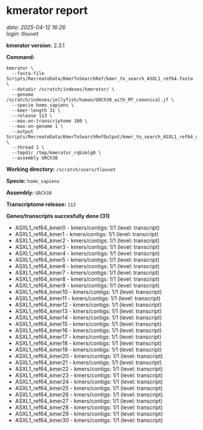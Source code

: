 # kmerator report
*date: 2025-04-12 16:26*  
*login: tlouvet*

**kmerator version:** 2.3.1

**Command:**

```
kmerator \
  --fasta-file Scripts/RecreateData/KmerToSearchRef/kmer_to_search_ASXL1_ref64.fasta \
  --datadir /scratch/indexes/kmerator/ \
  --genome /scratch/indexes/jellyfish/human/GRCh38_with_MT_canonical.jf \
  --specie homo_sapiens \
  --kmer-length 31 \
  --release 113 \
  --max-on-transcriptome 100 \
  --max-on-genome 1 \
  --output Scripts/RecreateData/KmerToSearchRefOutput/kmer_to_search_ASXL1_ref64_output \
  --thread 1 \
  --tmpdir /tmp/kmerator_rqbimlg0 \
  --assembly GRCh38
```

**Working directory:** `/scratch/users/tlouvet`

**Specie:** `homo_sapiens`

**Assembly:** `GRCh38`

**Transcriptome release:** `113`

**Genes/transcripts succesfully done (31)**

- ASXL1_ref64_kmer0 - kmers/contigs: 1/1 (level: transcript)
- ASXL1_ref64_kmer1 - kmers/contigs: 1/1 (level: transcript)
- ASXL1_ref64_kmer2 - kmers/contigs: 1/1 (level: transcript)
- ASXL1_ref64_kmer3 - kmers/contigs: 1/1 (level: transcript)
- ASXL1_ref64_kmer4 - kmers/contigs: 1/1 (level: transcript)
- ASXL1_ref64_kmer5 - kmers/contigs: 1/1 (level: transcript)
- ASXL1_ref64_kmer6 - kmers/contigs: 1/1 (level: transcript)
- ASXL1_ref64_kmer7 - kmers/contigs: 1/1 (level: transcript)
- ASXL1_ref64_kmer8 - kmers/contigs: 1/1 (level: transcript)
- ASXL1_ref64_kmer9 - kmers/contigs: 1/1 (level: transcript)
- ASXL1_ref64_kmer10 - kmers/contigs: 1/1 (level: transcript)
- ASXL1_ref64_kmer11 - kmers/contigs: 1/1 (level: transcript)
- ASXL1_ref64_kmer12 - kmers/contigs: 1/1 (level: transcript)
- ASXL1_ref64_kmer13 - kmers/contigs: 1/1 (level: transcript)
- ASXL1_ref64_kmer14 - kmers/contigs: 1/1 (level: transcript)
- ASXL1_ref64_kmer15 - kmers/contigs: 1/1 (level: transcript)
- ASXL1_ref64_kmer16 - kmers/contigs: 1/1 (level: transcript)
- ASXL1_ref64_kmer17 - kmers/contigs: 1/1 (level: transcript)
- ASXL1_ref64_kmer18 - kmers/contigs: 1/1 (level: transcript)
- ASXL1_ref64_kmer19 - kmers/contigs: 1/1 (level: transcript)
- ASXL1_ref64_kmer20 - kmers/contigs: 1/1 (level: transcript)
- ASXL1_ref64_kmer21 - kmers/contigs: 1/1 (level: transcript)
- ASXL1_ref64_kmer22 - kmers/contigs: 1/1 (level: transcript)
- ASXL1_ref64_kmer23 - kmers/contigs: 1/1 (level: transcript)
- ASXL1_ref64_kmer24 - kmers/contigs: 1/1 (level: transcript)
- ASXL1_ref64_kmer25 - kmers/contigs: 1/1 (level: transcript)
- ASXL1_ref64_kmer26 - kmers/contigs: 1/1 (level: transcript)
- ASXL1_ref64_kmer27 - kmers/contigs: 1/1 (level: transcript)
- ASXL1_ref64_kmer28 - kmers/contigs: 1/1 (level: transcript)
- ASXL1_ref64_kmer29 - kmers/contigs: 1/1 (level: transcript)
- ASXL1_ref64_kmer30 - kmers/contigs: 1/1 (level: transcript)
